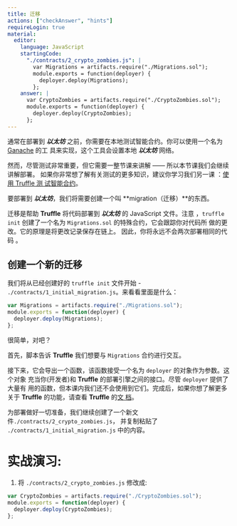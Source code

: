 ```yaml
---
title: 迁移
actions: ["checkAnswer", "hints"]
requireLogin: true
material:
  editor:
    language: JavaScript
    startingCode:
      "./contracts/2_crypto_zombies.js": |
        var Migrations = artifacts.require("./Migrations.sol");
        module.exports = function(deployer) {
          deployer.deploy(Migrations);
        };
    answer: |
      var CryptoZombies = artifacts.require("./CryptoZombies.sol");
      module.exports = function(deployer) {
        deployer.deploy(CryptoZombies);
      };
---
```


通常在部署到 **_以太坊_** 之前，你需要在本地测试智能合约。你可以使用一个名为
<a href="https://truffleframework.com/ganache" target=”_blank”>Ganache</a> 的工
具来实现，这个工具会设置本地 **_以太坊_** 网络。

然而，尽管测试非常重要，但它需要一整节课来讲解 —— 所以本节课我们会继续讲解部署。
如果你非常想了解有关测试的更多知识，建议你学习我们另一课
：<a href="http://cryptozombies.io/en/lesson/11" target=”_blank”>使用 Truffle 测
试智能合约</a>。

要部署到 **_以太坊_**，我们将需要创建一个叫 **migration（迁移）**的东西。

迁移是帮助 **Truffle** 将代码部署到 **_以太坊_** 的 JavaScript 文件。注意
，`truffle init` 创建了一个名为 `Migrations.sol` 的特殊合约，它会跟踪你对代码所
做的更改。它的原理是将更改记录保存在链上。 因此，你将永远不会两次部署相同的代码
。

## 创建一个新的迁移

我们将从已经创建好的 `truffle init` 文件开始 -
`./contracts/1_initial_migration.js`。来看看里面是什么：

```javascript
var Migrations = artifacts.require("./Migrations.sol");
module.exports = function(deployer) {
  deployer.deploy(Migrations);
};
```

很简单，对吧？

首先，脚本告诉 **Truffle** 我们想要与 `Migrations` 合约进行交互。

接下来，它会导出一个函数，该函数接受一个名为 `deployer` 的对象作为参数。这个对象
充当你(开发者)和 **Truffle** 的部署引擎之间的接口。尽管 `deployer` 提供了大量有
用的函数，但本课内我们还不会使用到它们。完成后，如果你想了解更多关于 **Truffle**
的功能，请查看 **Truffle**
的<a href="https://truffleframework.com/docs/truffle/getting-started/running-migrations" target=”_blank”>文
档</a>。

为部署做好一切准备，我们继续创建了一个新文件`./contracts/2_crypto_zombies.js`，
并复制粘贴了 `./contracts/1_initial_migration.js` 中的内容。

# 实战演习:

1. 将 `./contracts/2_crypto_zombies.js` 修改成:

```JavaScript
var CryptoZombies = artifacts.require("./CryptoZombies.sol");
module.exports = function(deployer) {
  deployer.deploy(CryptoZombies);
};
```
